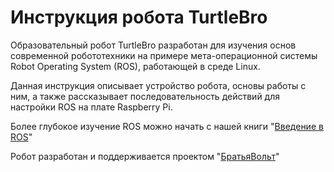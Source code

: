 # Инструкция робота TurtleBro

Образовательный робот TurtleBro разработан для изучения основ современной робототехники на примере мета-операционной системы Robot Operating System \(ROS\), работающей в среде Linux.

Данная инструкция описывает устройство робота, основы работы с ним, а также рассказывает последовательность действий для настройки ROS на плате Raspberry Pi.

Более глубокое изучение ROS можно начать с нашей книги "[Введение в ROS](http://docs.voltbro.ru/starting-ros/)"

Робот разработан и поддерживается проектом "[БратьяВольт](http://www.voltbro.ru)"

